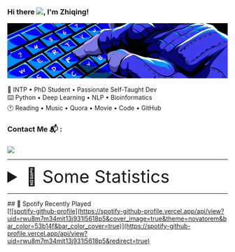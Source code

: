 ### Hi there <img src="https://media.giphy.com/media/hvRJCLFzcasrR4ia7z/giphy.gif" width="25px">, I'm Zhiqing!
<div align="left">
    <p align="left">
        <img width="600"   src=https://github.com/Zhiqing-Xu/Zhiqing-Xu/blob/main/assets/cdl-calling-card-press-f.gif> <!-- Banner Here-->
    </p>
    <p align="left">
    🎨 INTP • PhD Student • Passionate Self-Taught Dev <br>
    ⌨️ Python • Deep Learning • NLP • Bioinformatics <br>
    🕐 Reading • Music • Quora • Movie • Code • GitHub <br>
    </p>
</div>


### Contact Me 📬 :
<div align="left">
    <img align="middle" src="https://discord.c99.nl/widget/theme-2/737903565313409095.png">
    </p>
    <hr>
    <p>
    <details>
    <summary style="font-size:40px"> 🔖 Some Statistics </summary>
    <a href="https://github.com/TheKaushikGoswami">
    ![Profile Views](https://komarev.com/ghpvc/?username=TheKaushikGoswami&style=flat-square&color=c322fe) <br>
    ![Github Streak](https://github-readme-streak-stats.herokuapp.com/?user=thekaushikgoswami&background=0D1117&currStreakLabel=FFFFFF&currStreakNum=FFFFFF&sideNums=FFFFFF&sideLabels=FFFFFF&dates=FFFFFF&fire=c322fe&ring=c322fe&hide_border=true) <br>
    ![Github Stats](https://github-readme-stats.vercel.app/api?username=TheKaushikGoswami&include_all_commits=true&show_icons=true&count_private=true&show_owner=true&bg_color=0D1117&text_color=FFFFFF&icon_color=c322fe&title_color=FFFFFF&hide_border=true) <br>
    ![Top Languages](https://github-readme-stats.vercel.app/api/top-langs/?username=TheKaushikGoswami&show_icons=true&bg_color=0D1117&text_color=FFFFFF&title_color=FFFFFF&layout=compact&hide_border=true) <br>
    </a>
    </details>
    <hr>
    ## 🎴 Spotify Recently Played
    <br>
    <a href="https://open.spotify.com/user/rwu8m7m34mit13j931l5618p5">
    [![spotify-github-profile](https://spotify-github-profile.vercel.app/api/view?uid=rwu8m7m34mit13j931l5618p5&cover_image=true&theme=novatorem&bar_color=53b14f&bar_color_cover=true)](https://spotify-github-profile.vercel.app/api/view?uid=rwu8m7m34mit13j931l5618p5&redirect=true)
    </a>
    </p>

</div>
